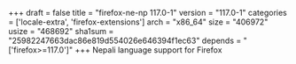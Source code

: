 +++
draft = false
title = "firefox-ne-np 117.0-1"
version = "117.0-1"
categories = ['locale-extra', 'firefox-extensions']
arch = "x86_64"
size = "406972"
usize = "468692"
sha1sum = "25982247663dac86e819d554026e646394f1ec63"
depends = "['firefox>=117.0']"
+++
Nepali language support for Firefox